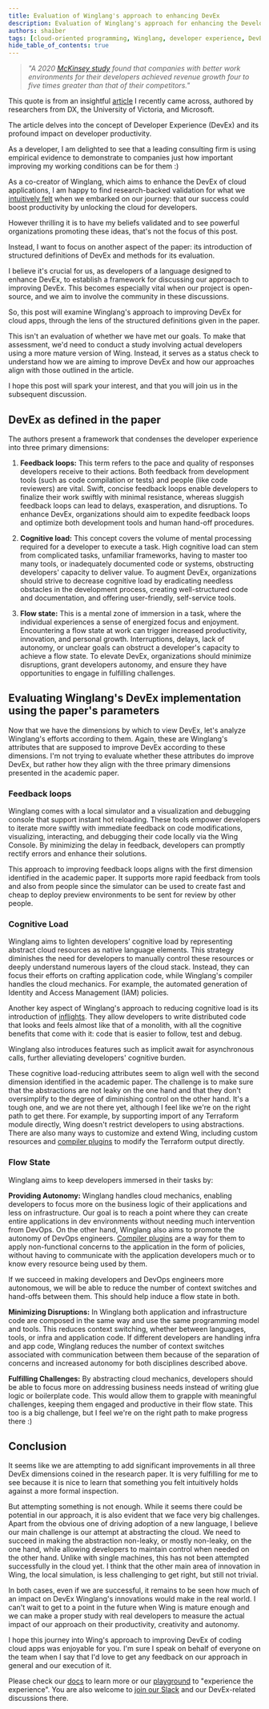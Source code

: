 ```yaml
---
title: Evaluation of Winglang's approach to enhancing DevEx
description: Evaluation of Winglang's approach for enhancing the Developer Experience (DevEx) of coding cloud applications using principles presented in a cited academic paper.
authors: shaiber
tags: [cloud-oriented programming, Winglang, developer experience, DevEx]
hide_table_of_contents: true
---
```


> *"A 2020 [McKinsey study](https://www.mckinsey.com/industries/technology-media-and-telecommunications/our-insights/developer-velocity-how-software-excellence-fuels-business-performance) found that companies with better work environments for their developers achieved revenue growth four to five times greater than that of their competitors."*

This quote is from an insightful [article](https://queue.acm.org/detail.cfm?id=3595878) I recently came across, authored by researchers from DX, the University of Victoria, and Microsoft.

The article delves into the concept of Developer Experience (DevEx) and its profound impact on developer productivity.

As a developer, I am delighted to see that a leading consulting firm is using empirical evidence to demonstrate to companies just how important improving my working conditions can be for them :)

As a co-creator of Winglang, which aims to enhance the DevEx of cloud applications, I am happy to find research-backed validation for what we [intuitively felt](https://docs.winglang.io/blog/2022/11/23/manifesto) when we embarked on our journey: that our success could boost productivity by unlocking the cloud for developers.

However thrilling it is to have my beliefs validated and to see powerful organizations promoting these ideas, that's not the focus of this post.

Instead, I want to focus on another aspect of the paper: its introduction of structured definitions of DevEx and methods for its evaluation.

I believe it's crucial for us, as developers of a language designed to enhance DevEx, to establish a framework for discussing our approach to improving DevEx. This becomes especially vital when our project is open-source, and we aim to involve the community in these discussions.

So, this post will examine Winglang's approach to improving DevEx for cloud apps, through the lens of the structured definitions given in the paper.

This isn't an evaluation of whether we have met our goals. To make that assessment, we'd need to conduct a study involving actual developers using a more mature version of Wing. 
Instead, it serves as a status check to understand how we are aiming to improve DevEx and how our approaches align with those outlined in the article.

I hope this post will spark your interest, and that you will join us in the subsequent discussion.

<!--truncate-->

## DevEx as defined in the paper

The authors present a framework that condenses the developer experience into three primary dimensions:

1. **Feedback loops:** This term refers to the pace and quality of responses developers receive to their actions. Both feedback from development tools (such as code compilation or tests) and people (like code reviewers) are vital. Swift, concise feedback loops enable developers to finalize their work swiftly with minimal resistance, whereas sluggish feedback loops can lead to delays, exasperation, and disruptions. To enhance DevEx, organizations should aim to expedite feedback loops and optimize both development tools and human hand-off procedures.

2. **Cognitive load:** This concept covers the volume of mental processing required for a developer to execute a task. High cognitive load can stem from complicated tasks, unfamiliar frameworks, having to master too many tools, or inadequately documented code or systems, obstructing developers' capacity to deliver value. To augment DevEx, organizations should strive to decrease cognitive load by eradicating needless obstacles in the development process, creating well-structured code and documentation, and offering user-friendly, self-service tools.

3. **Flow state:** This is a mental zone of immersion in a task, where the individual experiences a sense of energized focus and enjoyment. Encountering a flow state at work can trigger increased productivity, innovation, and personal growth. Interruptions, delays, lack of autonomy, or unclear goals can obstruct a developer's capacity to achieve a flow state. To elevate DevEx, organizations should minimize disruptions, grant developers autonomy, and ensure they have opportunities to engage in fulfilling challenges.

## Evaluating Winglang's DevEx implementation using the paper's parameters

Now that we have the dimensions by which to view DevEx, let's analyze Winglang's efforts according to them. Again, these are Winglang's attributes that are supposed to improve DevEx according to these dimensions. I'm not trying to evaluate whether these attributes do improve DevEx, but rather how they align with the three primary dimensions presented in the academic paper.

### Feedback loops
Winglang comes with a local simulator and a visualization and debugging console that support instant hot reloading. 
These tools empower developers to iterate more swiftly with immediate feedback on code modifications, visualizing, interacting, and debugging their code locally via the Wing Console. 
By minimizing the delay in feedback, developers can promptly rectify errors and enhance their solutions. 

This approach to improving feedback loops aligns with the first dimension identified in the academic paper. 
It supports more rapid feedback from tools and also from people since the simulator can be used to create fast and cheap to deploy preview environments to be sent for review by other people.

### Cognitive Load
Winglang aims to lighten developers’ cognitive load by representing abstract cloud resources as native language elements. 
This strategy diminishes the need for developers to manually control these resources or deeply understand numerous layers of the cloud stack. 
Instead, they can focus their efforts on crafting application code, while Winglang's compiler handles the cloud mechanics. For example, the automated generation of Identity and Access Management (IAM) policies.

Another key aspect of Winglang's approach to reducing cognitive load is its introduction of [inflights](https://docs.winglang.io/concepts/inflights). They allow developers to write distributed code that looks and feels almost like that of a monolith, with all the cognitive benefits that come with it: code that is easier to follow, test and debug.

Winglang also introduces features such as implicit await for asynchronous calls, further alleviating developers' cognitive burden. 

These cognitive load-reducing attributes seem to align well with the second dimension identified in the academic paper. 
The challenge is to make sure that the abstractions are not leaky on the one hand and that they don't oversimplify to the degree of diminishing control on the other hand. 
It's a tough one, and we are not there yet, although I feel like we're on the right path to get there. For example, by supporting import of any Terraform module directly, Wing doesn't restrict developers to using abstractions. There are also many ways to customize and extend Wing, including custom resources and [compiler plugins](https://docs.winglang.io/blog/2023/02/17/plugins) to modify the Terraform output directly.

### Flow State
Winglang aims to keep developers immersed in their tasks by:

**Providing Autonomy:** Winglang handles cloud mechanics, enabling developers to focus more on the business logic of their applications and less on infrastructure.
Our goal is to reach a point where they can create entire applications in dev environments without needing much intervention from DevOps.
On the other hand, Winglang also aims to promote the autonomy of DevOps engineers. [Compiler plugins](https://docs.winglang.io/blog/2023/02/17/plugins) are a way for them to apply non-functional concerns to the application in the form of policies, without having to communicate with the application developers much or to know every resource being used by them.
 
If we succeed in making developers and DevOps engineers more autonomous, we will be able to reduce the number of context switches and hand-offs between them. This should help induce a flow state in both.

**Minimizing Disruptions:** In Winglang both application and infrastructure code are composed in the same way and use the same programming model and tools. 
This reduces context switching, whether between languages, tools, or infra and application code. 
If different developers are handling infra and app code, Winglang reduces the number of context switches associated with communication between them because of the separation of concerns and increased autonomy for both disciplines described above. 

**Fulfilling Challenges:** By abstracting cloud mechanics, developers should be able to focus more on addressing business needs instead of writing glue logic or boilerplate code. This would allow them to grapple with meaningful challenges, keeping them engaged and productive in their flow state. 
This too is a big challenge, but I feel we're on the right path to make progress there :)

## Conclusion
It seems like we are attempting to add significant improvements in all three DevEx dimensions coined in the research paper. 
It is very fulfilling for me to see because it is nice to learn that something you felt intuitively holds against a more formal inspection. 

But attempting something is not enough. 
While it seems there could be potential in our approach, it is also evident that we face very big challenges. 
Apart from the obvious one of driving adoption of a new language, I believe our main challenge is our attempt at abstracting the cloud. 
We need to succeed in making the abstraction non-leaky, or mostly non-leaky, on the one hand, while allowing developers to maintain control when needed on the other hand. 
Unlike with single machines, this has not been attempted successfully in the cloud yet. 
I think that the other main area of innovation in Wing, the local simulation, is less challenging to get right, but still not trivial.

In both cases, even if we are successful, it remains to be seen how much of an impact on DevEx Winglang's innovations would make in the real world.
I can't wait to get to a point in the future when Wing is mature enough and we can make a proper study with real developers to measure the actual impact of our approach on their productivity, creativity and autonomy.
 
I hope this journey into Wing's approach to improving DevEx of coding cloud apps was enjoyable for you. 
I'm sure I speak on behalf of everyone on the team when I say that I'd love to get any feedback on our approach in general and our execution of it.

Please check our [docs](https://docs.winglang.io) to learn more or our [playground](https://play.winglang.io) to "experience the experience".
You are also welcome to [join our Slack](https://t.winglang.io/slack) and our DevEx-related discussions there.